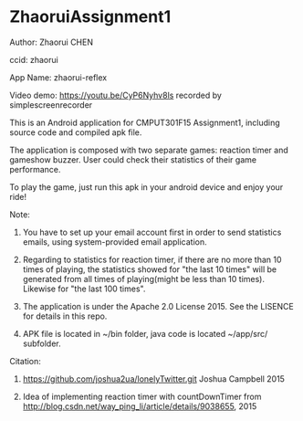 # ZhaoruiAssignment1
Author: Zhaorui CHEN

ccid: zhaorui

App Name: zhaorui-reflex

Video demo: https://youtu.be/CyP6Nyhv8ls recorded by simplescreenrecorder

This is an Android application for CMPUT301F15 Assignment1, including source code and compiled apk file.

The application is composed with two separate games: reaction timer and gameshow buzzer. User could check their statistics of their game performance.

To play the game, just run this apk in your android device and enjoy your ride!

Note: 

1. You have to set up your email account first in order to send statistics emails, using system-provided email application.

2. Regarding to statistics for reaction timer, if there are no more than 10 times of playing, the statistics showed for "the last 10 times" will be generated from all times of playing(might be less than 10 times). Likewise for "the last 100 times".

3. The application is under the Apache 2.0 License 2015. See the LISENCE for details in this repo.  

4. APK file is located in ~/bin folder, java code is located ~/app/src/ subfolder.


Citation:

1. https://github.com/joshua2ua/lonelyTwitter.git  Joshua Campbell 2015

2. Idea of implementing reaction timer with countDownTimer from http://blog.csdn.net/way_ping_li/article/details/9038655, 2015 
